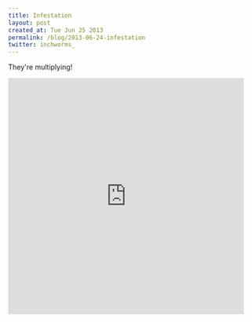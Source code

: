 ```yaml
---
title: Infestation
layout: post
created_at: Tue Jun 25 2013
permalink: /blog/2013-06-24-infestation
twitter: inchworms_
---
```


They're multiplying!

<iframe class="vine-embed" src="https://vine.co/v/huzD2OE9Bnn/embed/simple" width="480" height="480" frameborder="0"> </iframe><script async src="//platform.vine.co/static/scripts/embed.js" charset="utf-8"> </script>